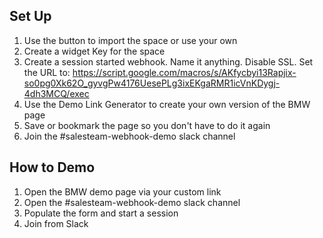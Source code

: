 ## Set Up
1. Use the button to import the space or use your own
2. Create a widget Key for the space
3. Create a session started webhook. Name it anything. Disable SSL. Set the URL to: https://script.google.com/macros/s/AKfycbyi13Rapjix-so0pg0Xk62O_gyvgPw4176UesePLg3ixEKgaRMR1icVnKDygj-4dh3MCQ/exec
4. Use the Demo Link Generator to create your own version of the BMW page
6. Save or bookmark the page so you don't have to do it again 
7. Join the #salesteam-webhook-demo slack channel 


## How to Demo
1. Open the BMW demo page via your custom link
2. Open the #salesteam-webhook-demo slack channel
3. Populate the form and start a session
4. Join from Slack